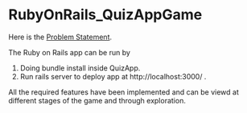 # RubyOnRails_QuizAppGame

Here is the [Problem Statement](https://github.com/abhisheknalla/RubyOnRails_QuizAppGame/blob/master/Problem.pdf).

The Ruby on Rails app can be run by
1. Doing bundle install inside QuizApp.
2. Run rails server to deploy app at http://localhost:3000/ .

All the required features have been implemented and can be viewd at different stages of the game and through exploration.

